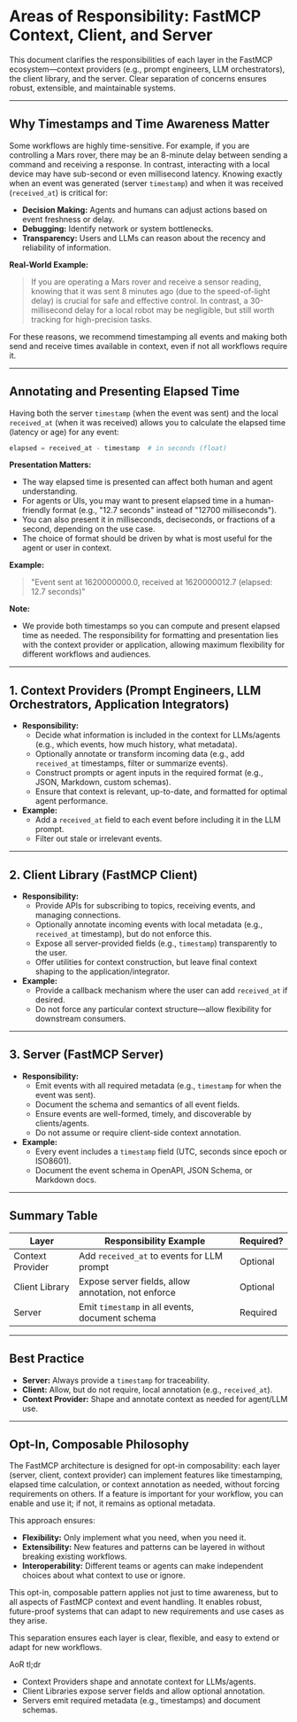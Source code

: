 # Areas of Responsibility: FastMCP Context, Client, and Server


This document clarifies the responsibilities of each layer in the FastMCP ecosystem—context providers (e.g., prompt engineers, LLM orchestrators), the client library, and the server. Clear separation of concerns ensures robust, extensible, and maintainable systems.

---

## Why Timestamps and Time Awareness Matter

Some workflows are highly time-sensitive. For example, if you are controlling a Mars rover, there may be an 8-minute delay between sending a command and receiving a response. In contrast, interacting with a local device may have sub-second or even millisecond latency. Knowing exactly when an event was generated (server `timestamp`) and when it was received (`received_at`) is critical for:
- **Decision Making:** Agents and humans can adjust actions based on event freshness or delay.
- **Debugging:** Identify network or system bottlenecks.
- **Transparency:** Users and LLMs can reason about the recency and reliability of information.

**Real-World Example:**
> If you are operating a Mars rover and receive a sensor reading, knowing that it was sent 8 minutes ago (due to the speed-of-light delay) is crucial for safe and effective control. In contrast, a 30-millisecond delay for a local robot may be negligible, but still worth tracking for high-precision tasks.


For these reasons, we recommend timestamping all events and making both send and receive times available in context, even if not all workflows require it.

---

## Annotating and Presenting Elapsed Time

Having both the server `timestamp` (when the event was sent) and the local `received_at` (when it was received) allows you to calculate the elapsed time (latency or age) for any event:

```python
elapsed = received_at - timestamp  # in seconds (float)
```

**Presentation Matters:**
- The way elapsed time is presented can affect both human and agent understanding.
- For agents or UIs, you may want to present elapsed time in a human-friendly format (e.g., "12.7 seconds" instead of "12700 milliseconds").
- You can also present it in milliseconds, deciseconds, or fractions of a second, depending on the use case.
- The choice of format should be driven by what is most useful for the agent or user in context.

**Example:**
> "Event sent at 1620000000.0, received at 1620000012.7 (elapsed: 12.7 seconds)"

**Note:**
- We provide both timestamps so you can compute and present elapsed time as needed. The responsibility for formatting and presentation lies with the context provider or application, allowing maximum flexibility for different workflows and audiences.

---

## 1. Context Providers (Prompt Engineers, LLM Orchestrators, Application Integrators)
- **Responsibility:**
  - Decide what information is included in the context for LLMs/agents (e.g., which events, how much history, what metadata).
  - Optionally annotate or transform incoming data (e.g., add `received_at` timestamps, filter or summarize events).
  - Construct prompts or agent inputs in the required format (e.g., JSON, Markdown, custom schemas).
  - Ensure that context is relevant, up-to-date, and formatted for optimal agent performance.
- **Example:**
  - Add a `received_at` field to each event before including it in the LLM prompt.
  - Filter out stale or irrelevant events.

---

## 2. Client Library (FastMCP Client)
- **Responsibility:**
  - Provide APIs for subscribing to topics, receiving events, and managing connections.
  - Optionally annotate incoming events with local metadata (e.g., `received_at` timestamp), but do not enforce this.
  - Expose all server-provided fields (e.g., `timestamp`) transparently to the user.
  - Offer utilities for context construction, but leave final context shaping to the application/integrator.
- **Example:**
  - Provide a callback mechanism where the user can add `received_at` if desired.
  - Do not force any particular context structure—allow flexibility for downstream consumers.

---

## 3. Server (FastMCP Server)
- **Responsibility:**
  - Emit events with all required metadata (e.g., `timestamp` for when the event was sent).
  - Document the schema and semantics of all event fields.
  - Ensure events are well-formed, timely, and discoverable by clients/agents.
  - Do not assume or require client-side context annotation.
- **Example:**
  - Every event includes a `timestamp` field (UTC, seconds since epoch or ISO8601).
  - Document the event schema in OpenAPI, JSON Schema, or Markdown docs.

---

## Summary Table

| Layer            | Responsibility Example                                 | Required? |
|------------------|-------------------------------------------------------|-----------|
| Context Provider | Add `received_at` to events for LLM prompt            | Optional  |
| Client Library   | Expose server fields, allow annotation, not enforce   | Optional  |
| Server          | Emit `timestamp` in all events, document schema        | Required  |

---

## Best Practice
- **Server:** Always provide a `timestamp` for traceability.
- **Client:** Allow, but do not require, local annotation (e.g., `received_at`).
- **Context Provider:** Shape and annotate context as needed for agent/LLM use.


---

## Opt-In, Composable Philosophy

The FastMCP architecture is designed for opt-in composability: each layer (server, client, context provider) can implement features like timestamping, elapsed time calculation, or context annotation as needed, without forcing requirements on others. If a feature is important for your workflow, you can enable and use it; if not, it remains as optional metadata.

This approach ensures:
- **Flexibility:** Only implement what you need, when you need it.
- **Extensibility:** New features and patterns can be layered in without breaking existing workflows.
- **Interoperability:** Different teams or agents can make independent choices about what context to use or ignore.

This opt-in, composable pattern applies not just to time awareness, but to all aspects of FastMCP context and event handling. It enables robust, future-proof systems that can adapt to new requirements and use cases as they arise.

This separation ensures each layer is clear, flexible, and easy to extend or adapt for new workflows.

AoR tl;dr
- Context Providers shape and annotate context for LLMs/agents.
- Client Libraries expose server fields and allow optional annotation.
- Servers emit required metadata (e.g., timestamps) and document schemas.
